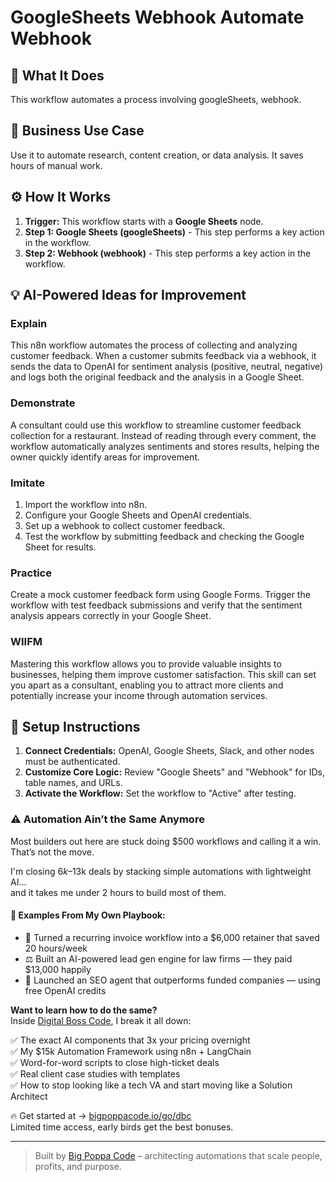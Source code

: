 # GoogleSheets Webhook Automate Webhook

## 🚀 What It Does
This workflow automates a process involving googleSheets, webhook.

## 💼 Business Use Case
Use it to automate research, content creation, or data analysis. It saves hours of manual work.

## ⚙️ How It Works
1.  **Trigger:** This workflow starts with a **Google Sheets** node.
2. **Step 1: Google Sheets (googleSheets)** - This step performs a key action in the workflow.
3. **Step 2: Webhook (webhook)** - This step performs a key action in the workflow.

## 💡 AI-Powered Ideas for Improvement
### Explain
This n8n workflow automates the process of collecting and analyzing customer feedback. When a customer submits feedback via a webhook, it sends the data to OpenAI for sentiment analysis (positive, neutral, negative) and logs both the original feedback and the analysis in a Google Sheet.

### Demonstrate
A consultant could use this workflow to streamline customer feedback collection for a restaurant. Instead of reading through every comment, the workflow automatically analyzes sentiments and stores results, helping the owner quickly identify areas for improvement.

### Imitate
1. Import the workflow into n8n.
2. Configure your Google Sheets and OpenAI credentials.
3. Set up a webhook to collect customer feedback.
4. Test the workflow by submitting feedback and checking the Google Sheet for results.

### Practice
Create a mock customer feedback form using Google Forms. Trigger the workflow with test feedback submissions and verify that the sentiment analysis appears correctly in your Google Sheet.

### WIIFM
Mastering this workflow allows you to provide valuable insights to businesses, helping them improve customer satisfaction. This skill can set you apart as a consultant, enabling you to attract more clients and potentially increase your income through automation services.

## 🔧 Setup Instructions
1. **Connect Credentials:** OpenAI, Google Sheets, Slack, and other nodes must be authenticated.
2. **Customize Core Logic:** Review "Google Sheets" and "Webhook" for IDs, table names, and URLs.
3. **Activate the Workflow:** Set the workflow to "Active" after testing.

### ⚠️ Automation Ain’t the Same Anymore

Most builders out here are stuck doing $500 workflows and calling it a win.  
That’s not the move.  

I'm closing $6k–$13k deals by stacking simple automations with lightweight AI...  
and it takes me under 2 hours to build most of them.

#### 🧠 Examples From My Own Playbook:
- 🔁 Turned a recurring invoice workflow into a $6,000 retainer that saved 20 hours/week  
- ⚖️ Built an AI-powered lead gen engine for law firms — they paid $13,000 happily  
- 🚀 Launched an SEO agent that outperforms funded companies — using free OpenAI credits  

**Want to learn how to do the same?**  
Inside [Digital Boss Code](https://bigpoppacode.io/go/dbc), I break it all down:

✅ The exact AI components that 3x your pricing overnight  
✅ My $15k Automation Framework using n8n + LangChain  
✅ Word-for-word scripts to close high-ticket deals  
✅ Real client case studies with templates  
✅ How to stop looking like a tech VA and start moving like a Solution Architect  

🔥 Get started at → [bigpoppacode.io/go/dbc](https://bigpoppacode.io/go/dbc)  
Limited time access, early birds get the best bonuses.

---
> Built by [Big Poppa Code](https://bigpoppacode.io) – architecting automations that scale people, profits, and purpose.
